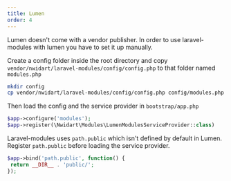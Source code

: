 ```yaml
---
title: Lumen
order: 4
---
```

Lumen doesn't come with a vendor publisher. In order to use laravel-modules with lumen you have to set it up manually.

Create a config folder inside the root directory and copy `vendor/nwidart/laravel-modules/config/config.php` to that folder named `modules.php`

```bash
mkdir config
cp vendor/nwidart/laravel-modules/config/config.php config/modules.php
```

Then load the config and the service provider in `bootstrap/app.php`

```php
$app->configure('modules');
$app->register(\Nwidart\Modules\LumenModulesServiceProvider::class)
```

Laravel-modules uses `path.public` which isn't defined by default in Lumen.
Register `path.public` before loading the service provider.

```php
$app->bind('path.public', function() {
 return __DIR__ . 'public/';
});
```

